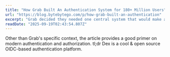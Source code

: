 ```yaml
---
title: "How Grab Built An Authentication System for 180+ Million Users"
url: "https://blog.bytebytego.com/p/how-grab-built-an-authentication"
excerpt: "Grab decided they needed one central system that would make authentication and authorization the same across all applications."
readDate: "2025-09-19T02:43:54.807Z"
---
```


Other than Grab's specific context, the article provides a good primer on modern authentication and authorization. tl;dr Dex is a cool & open source OIDC-based authentication platform.
